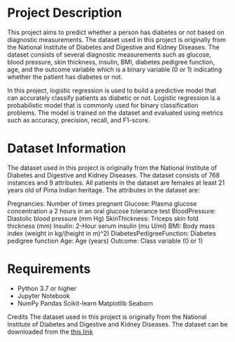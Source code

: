 # Project Description
This project aims to predict whether a person has diabetes or not based on diagnostic measurements. The dataset used in this project is originally from the National Institute of Diabetes and Digestive and Kidney Diseases. The dataset consists of several diagnostic measurements such as glucose, blood pressure, skin thickness, insulin, BMI, diabetes pedigree function, age, and the outcome variable which is a binary variable (0 or 1) indicating whether the patient has diabetes or not.

In this project, logistic regression is used to build a predictive model that can accurately classify patients as diabetic or not. Logistic regression is a probabilistic model that is commonly used for binary classification problems. The model is trained on the dataset and evaluated using metrics such as accuracy, precision, recall, and F1-score.

# Dataset Information
The dataset used in this project is originally from the National Institute of Diabetes and Digestive and Kidney Diseases. The dataset consists of 768 instances and 9 attributes. All patients in the dataset are females at least 21 years old of Pima Indian heritage. The attributes in the dataset are:

Pregnancies: Number of times pregnant
Glucose: Plasma glucose concentration a 2 hours in an oral glucose tolerance test
BloodPressure: Diastolic blood pressure (mm Hg)
SkinThickness: Triceps skin fold thickness (mm)
Insulin: 2-Hour serum insulin (mu U/ml)
BMI: Body mass index (weight in kg/(height in m)^2)
DiabetesPedigreeFunction: Diabetes pedigree function
Age: Age (years)
Outcome: Class variable (0 or 1)

# Requirements
* Python 3.7 or higher
* Jupyter Notebook
* NumPy
Pandas
Scikit-learn
Matplotlib
Seaborn

Credits
The dataset used in this project is originally from the National Institute of Diabetes and Digestive and Kidney Diseases. The dataset can be downloaded from the [this link](https://www.kaggle.com/datasets/mathchi/diabetes-data-set)
